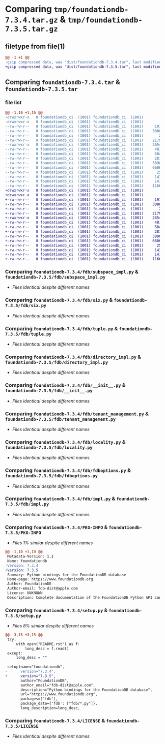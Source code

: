 # Comparing `tmp/foundationdb-7.3.4.tar.gz` & `tmp/foundationdb-7.3.5.tar.gz`

## filetype from file(1)

```diff
@@ -1 +1 @@
-gzip compressed data, was "dist/foundationdb-7.3.4.tar", last modified: Sat Jun 17 16:34:58 2023, max compression
+gzip compressed data, was "dist/foundationdb-7.3.5.tar", last modified: Sat Jun 17 22:43:56 2023, max compression
```

## Comparing `foundationdb-7.3.4.tar` & `foundationdb-7.3.5.tar`

### file list

```diff
@@ -1,16 +1,16 @@
-drwxrwxr-x   0 foundationdb_ci  (1001) foundationdb_ci  (1001)        0 2023-06-17 16:34:58.000000 foundationdb-7.3.4/
-drwxrwxr-x   0 foundationdb_ci  (1001) foundationdb_ci  (1001)        0 2023-06-17 16:34:58.000000 foundationdb-7.3.4/fdb/
--rw-rw-r--   0 foundationdb_ci  (1001) foundationdb_ci  (1001)     1913 2023-06-17 11:50:59.000000 foundationdb-7.3.4/fdb/subspace_impl.py
--rw-rw-r--   0 foundationdb_ci  (1001) foundationdb_ci  (1001)    30888 2023-06-17 11:50:59.000000 foundationdb-7.3.4/fdb/six.py
--rw-rw-r--   0 foundationdb_ci  (1001) foundationdb_ci  (1001)       25 2023-06-17 11:26:45.000000 foundationdb-7.3.4/fdb/apiversion.py
--rw-rw-r--   0 foundationdb_ci  (1001) foundationdb_ci  (1001)    21791 2023-06-17 11:50:59.000000 foundationdb-7.3.4/fdb/tuple.py
--rwxrwxr-x   0 foundationdb_ci  (1001) foundationdb_ci  (1001)    26547 2023-06-17 11:50:59.000000 foundationdb-7.3.4/fdb/directory_impl.py
--rw-rw-r--   0 foundationdb_ci  (1001) foundationdb_ci  (1001)     4811 2023-06-17 11:50:59.000000 foundationdb-7.3.4/fdb/__init__.py
--rw-rw-r--   0 foundationdb_ci  (1001) foundationdb_ci  (1001)     5842 2023-06-17 11:50:59.000000 foundationdb-7.3.4/fdb/tenant_management.py
--rw-rw-r--   0 foundationdb_ci  (1001) foundationdb_ci  (1001)     2814 2023-06-17 11:50:59.000000 foundationdb-7.3.4/fdb/locality.py
--rw-rw-r--   0 foundationdb_ci  (1001) foundationdb_ci  (1001)    38989 2023-06-17 11:30:11.000000 foundationdb-7.3.4/fdb/fdboptions.py
--rw-rw-r--   0 foundationdb_ci  (1001) foundationdb_ci  (1001)    66069 2023-06-17 11:50:59.000000 foundationdb-7.3.4/fdb/impl.py
--rw-rw-r--   0 foundationdb_ci  (1001) foundationdb_ci  (1001)      252 2023-06-17 11:50:59.000000 foundationdb-7.3.4/README.rst
--rw-rw-r--   0 foundationdb_ci  (1001) foundationdb_ci  (1001)     1434 2023-06-17 16:34:58.000000 foundationdb-7.3.4/PKG-INFO
--rw-rw-r--   0 foundationdb_ci  (1001) foundationdb_ci  (1001)     1416 2023-06-17 11:26:45.000000 foundationdb-7.3.4/setup.py
--rw-rw-r--   0 foundationdb_ci  (1001) foundationdb_ci  (1001)    11665 2023-06-17 11:26:45.000000 foundationdb-7.3.4/LICENSE
+drwxrwxr-x   0 foundationdb_ci  (1001) foundationdb_ci  (1001)        0 2023-06-17 22:43:56.000000 foundationdb-7.3.5/
+drwxrwxr-x   0 foundationdb_ci  (1001) foundationdb_ci  (1001)        0 2023-06-17 22:43:56.000000 foundationdb-7.3.5/fdb/
+-rw-rw-r--   0 foundationdb_ci  (1001) foundationdb_ci  (1001)     1913 2023-06-17 17:07:30.000000 foundationdb-7.3.5/fdb/subspace_impl.py
+-rw-rw-r--   0 foundationdb_ci  (1001) foundationdb_ci  (1001)    30888 2023-06-17 17:07:30.000000 foundationdb-7.3.5/fdb/six.py
+-rw-rw-r--   0 foundationdb_ci  (1001) foundationdb_ci  (1001)       25 2023-06-17 16:42:29.000000 foundationdb-7.3.5/fdb/apiversion.py
+-rw-rw-r--   0 foundationdb_ci  (1001) foundationdb_ci  (1001)    21791 2023-06-17 17:07:30.000000 foundationdb-7.3.5/fdb/tuple.py
+-rwxrwxr-x   0 foundationdb_ci  (1001) foundationdb_ci  (1001)    26547 2023-06-17 17:07:30.000000 foundationdb-7.3.5/fdb/directory_impl.py
+-rw-rw-r--   0 foundationdb_ci  (1001) foundationdb_ci  (1001)     4811 2023-06-17 17:07:30.000000 foundationdb-7.3.5/fdb/__init__.py
+-rw-rw-r--   0 foundationdb_ci  (1001) foundationdb_ci  (1001)     5842 2023-06-17 17:07:30.000000 foundationdb-7.3.5/fdb/tenant_management.py
+-rw-rw-r--   0 foundationdb_ci  (1001) foundationdb_ci  (1001)     2814 2023-06-17 17:07:30.000000 foundationdb-7.3.5/fdb/locality.py
+-rw-rw-r--   0 foundationdb_ci  (1001) foundationdb_ci  (1001)    38989 2023-06-17 16:44:43.000000 foundationdb-7.3.5/fdb/fdboptions.py
+-rw-rw-r--   0 foundationdb_ci  (1001) foundationdb_ci  (1001)    66069 2023-06-17 17:07:30.000000 foundationdb-7.3.5/fdb/impl.py
+-rw-rw-r--   0 foundationdb_ci  (1001) foundationdb_ci  (1001)      252 2023-06-17 17:07:30.000000 foundationdb-7.3.5/README.rst
+-rw-rw-r--   0 foundationdb_ci  (1001) foundationdb_ci  (1001)     1434 2023-06-17 22:43:56.000000 foundationdb-7.3.5/PKG-INFO
+-rw-rw-r--   0 foundationdb_ci  (1001) foundationdb_ci  (1001)     1416 2023-06-17 16:42:29.000000 foundationdb-7.3.5/setup.py
+-rw-rw-r--   0 foundationdb_ci  (1001) foundationdb_ci  (1001)    11665 2023-06-17 16:42:29.000000 foundationdb-7.3.5/LICENSE
```

### Comparing `foundationdb-7.3.4/fdb/subspace_impl.py` & `foundationdb-7.3.5/fdb/subspace_impl.py`

 * *Files identical despite different names*

### Comparing `foundationdb-7.3.4/fdb/six.py` & `foundationdb-7.3.5/fdb/six.py`

 * *Files identical despite different names*

### Comparing `foundationdb-7.3.4/fdb/tuple.py` & `foundationdb-7.3.5/fdb/tuple.py`

 * *Files identical despite different names*

### Comparing `foundationdb-7.3.4/fdb/directory_impl.py` & `foundationdb-7.3.5/fdb/directory_impl.py`

 * *Files identical despite different names*

### Comparing `foundationdb-7.3.4/fdb/__init__.py` & `foundationdb-7.3.5/fdb/__init__.py`

 * *Files identical despite different names*

### Comparing `foundationdb-7.3.4/fdb/tenant_management.py` & `foundationdb-7.3.5/fdb/tenant_management.py`

 * *Files identical despite different names*

### Comparing `foundationdb-7.3.4/fdb/locality.py` & `foundationdb-7.3.5/fdb/locality.py`

 * *Files identical despite different names*

### Comparing `foundationdb-7.3.4/fdb/fdboptions.py` & `foundationdb-7.3.5/fdb/fdboptions.py`

 * *Files identical despite different names*

### Comparing `foundationdb-7.3.4/fdb/impl.py` & `foundationdb-7.3.5/fdb/impl.py`

 * *Files identical despite different names*

### Comparing `foundationdb-7.3.4/PKG-INFO` & `foundationdb-7.3.5/PKG-INFO`

 * *Files 1% similar despite different names*

```diff
@@ -1,10 +1,10 @@
 Metadata-Version: 1.1
 Name: foundationdb
-Version: 7.3.4
+Version: 7.3.5
 Summary: Python bindings for the FoundationDB database
 Home-page: https://www.foundationdb.org
 Author: FoundationDB
 Author-email: fdb-dist@apple.com
 License: UNKNOWN
 Description: Complete documentation of the FoundationDB Python API can be found at https://apple.github.io/foundationdb/api-python.html.
```

### Comparing `foundationdb-7.3.4/setup.py` & `foundationdb-7.3.5/setup.py`

 * *Files 8% similar despite different names*

```diff
@@ -3,15 +3,15 @@
 try:
     with open("README.rst") as f:
         long_desc = f.read()
 except:
     long_desc = ""
 
 setup(name="foundationdb",
-      version="7.3.4",
+      version="7.3.5",
       author="FoundationDB",
       author_email="fdb-dist@apple.com",
       description="Python bindings for the FoundationDB database",
       url="https://www.foundationdb.org",
       packages=['fdb'],
       package_data={'fdb': ["fdb/*.py"]},
       long_description=long_desc,
```

### Comparing `foundationdb-7.3.4/LICENSE` & `foundationdb-7.3.5/LICENSE`

 * *Files identical despite different names*

